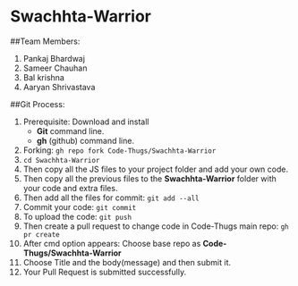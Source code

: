 # Swachhta-Warrior

##Team Members:
1. Pankaj Bhardwaj
2. Sameer Chauhan
3. Bal krishna
4. Aaryan Shrivastava

##Git Process:
1. Prerequisite: Download and install
   - **Git** command line.
   - **gh** (github) command line.
2. Forking: `gh repo fork Code-Thugs/Swachhta-Warrior`
3. `cd Swachhta-Warrior`
4. Then copy all the JS files to your project folder and add your own code.
5. Then copy all the previous files to the **Swachhta-Warrior** folder with your code and extra files.
6. Then add all the files for commit: `git add --all`
7. Commit your code: `git commit`
8. To upload the code: `git push`
9. Then create a pull request to change code in Code-Thugs main repo: `gh pr create`
10. After cmd option appears: Choose base repo as **Code-Thugs/Swachhta-Warrior**
11. Choose Title and the body(message) and then submit it.
12. Your Pull Request is submitted successfully. 

